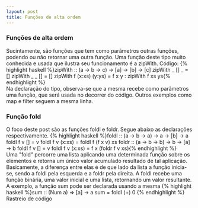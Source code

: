 ```yaml
---
layout: post
title: Funções de alta ordem
---
```


### Funções de alta ordem
Sucintamente, são funções que tem como parâmetros outras funções, podendo ou não retornar uma outra função. Uma função deste tipo muito conhecida e usada que ilustra seu funcionamento é a zipWith.
Código:
{% highlight haskell %}zipWith :: (a -> b -> c) -> [a] -> [b] -> [c] zipWith _ [] _ = [] zipWith _ _ [] = [] zipWith f (x:xs) (y:ys) = f x y : zipWith f xs ys{% endhighlight %}  
Na declaração do tipo, observa-se que a mesma recebe como parâmetros uma função, que será usada no decorrer do código. Outros exemplos como map e filter seguem a mesma linha.
### Função fold
O foco deste post são as funções foldl e foldr. Segue abaixo as declarações respectivamente.
{% highlight haskell %}foldl :: (a -> b -> a) -> a -> [b] -> a foldl f v [] = v foldl f v (x:xs) = foldl f (f x v) xs foldr :: (a -> b -> b) -> b -> [a] -> b foldl f v [] = v foldl f v (x:xs) = f x (foldr f v xs){% endhighlight %}  
 Uma "fold" percorre uma lista aplicando uma determinada função sobre os elementos e retorna um único valor acumulado resultado de tal aplicação. Basicamente, a diferença entre elas é de que lado da lista a função inicia-se, sendo a foldl pela esquerda e a foldr pela direita.
 A foldl recebe uma função binária, uma valor inicial e uma lista, retornando um valor resultante. A exemplo, a função sum pode ser declarada usando a mesma
 {% highlight haskell %}sum :: (Num a) => [a] -> a sum = foldl (+) 0 {% endhighlight %}  
 Rastreio de código


 
 
 
 
 

